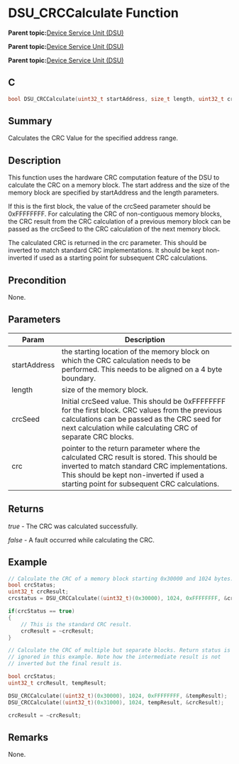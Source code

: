 # DSU\_CRCCalculate Function

**Parent topic:**[Device Service Unit \(DSU\)](GUID-61FA79DC-AF27-47EF-B0DE-96B3B7A71311.md)

**Parent topic:**[Device Service Unit \(DSU\)](GUID-8D1F0792-5221-4161-9577-D25DD6F093D6.md)

**Parent topic:**[Device Service Unit \(DSU\)](GUID-6D5E4878-0E6E-49D8-A141-5F1FC4A9D421.md)

## C

```c
bool DSU_CRCCalculate(uint32_t startAddress, size_t length, uint32_t crcSeed, uint32_t * crc);
```

## Summary

Calculates the CRC Value for the specified address range.

## Description

This function uses the hardware CRC computation feature of the DSU to calculate the CRC on a memory block. The start address and the size of the memory block are specified by startAddress and the length parameters.

If this is the first block, the value of the crcSeed parameter should be 0xFFFFFFFF. For calculating the CRC of non-contiguous memory blocks, the CRC result from the CRC calculation of a previous memory block can be passed as the crcSeed to the CRC calculation of the next memory block.

The calculated CRC is returned in the crc parameter. This should be inverted to match standard CRC implementations. It should be kept non-inverted if used as a starting point for subsequent CRC calculations.

## Precondition

None.

## Parameters

|Param|Description|
|-----|-----------|
|startAddress|the starting location of the memory block on which the CRC calculation needs to be performed. This needs to be aligned on a 4 byte boundary.|
|length|size of the memory block.|
|crcSeed|Initial crcSeed value. This should be 0xFFFFFFFF for the first block. CRC values from the previous calculations can be passed as the CRC seed for next calculation while calculating CRC of separate CRC blocks.|
|crc|pointer to the return parameter where the calculated CRC result is stored. This should be inverted to match standard CRC implementations. This should be kept non-inverted if used a starting point for subsequent CRC calculations.|

## Returns

*true* - The CRC was calculated successfully.

*false* - A fault occurred while calculating the CRC.

## Example

```c
// Calculate the CRC of a memory block starting 0x30000 and 1024 bytes.
bool crcStatus;
uint32_t crcResult;
crcstatus = DSU_CRCCalculate((uint32_t)(0x30000), 1024, 0xFFFFFFFF, &crcResult);

if(crcStatus == true)
{
    // This is the standard CRC result.
    crcResult = ~crcResult;
}
```

```c
// Calculate the CRC of multiple but separate blocks. Return status is
// ignored in this example. Note how the intermediate result is not
// inverted but the final result is.

bool crcStatus;
uint32_t crcResult, tempResult;

DSU_CRCCalculate((uint32_t)(0x30000), 1024, 0xFFFFFFFF, &tempResult);
DSU_CRCCalculate((uint32_t)(0x31000), 1024, tempResult, &crcResult);

crcResult = ~crcResult;

```

## Remarks

None.

